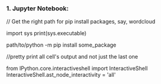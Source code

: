 ### 1. Jupyter Notebook:

// Get the right path for pip install packages, say, wordcloud

import sys
print(sys.executable)

path/to/python -m pip install some_package

//pretty print all cell's output and not just the last one

from IPython.core.interactiveshell import InteractiveShell
InteractiveShell.ast_node_interactivity = 'all'
